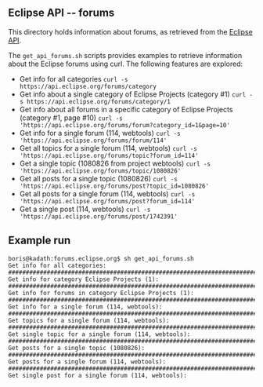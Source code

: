 
## Eclipse API -- forums

This directory holds information about forums, as retrieved from the [Eclipse API](https://api.eclipse.org).

The `get_api_forums.sh` scripts provides examples to retrieve information about the Eclipse forums using curl. The following features are explored:

* Get info for all categories
`curl -s https://api.eclipse.org/forums/category`
* Get info about a single category of Eclipse Projects (category #1)
`curl -s https://api.eclipse.org/forums/category/1`
* Get info about all forums in a specific category of Eclipse Projects (category #1, page #10)
`curl -s 'https://api.eclipse.org/forums/forum?category_id=1&page=10' `
* Get info for a single forum (114, webtools)
`curl -s 'https://api.eclipse.org/forums/forum/114'`
* Get all topics for a single forum (114, webtools)
`curl -s 'https://api.eclipse.org/forums/topic?forum_id=114'`
* Get a single topic (1080826 from project webtools)
`curl -s 'https://api.eclipse.org/forums/topic/1080826'`
* Get all posts for a single topic (1080826)
`curl -s 'https://api.eclipse.org/forums/post?topic_id=1080826'`
* Get all posts for a single forum (114, webtools)
`curl -s 'https://api.eclipse.org/forums/post?forum_id=114'`
* Get a single post (114, webtools)
`curl -s 'https://api.eclipse.org/forums/post/1742391'`

## Example run

```
boris@kadath:forums.eclipse.org$ sh get_api_forums.sh
Get info for all categories:
#########################################################################
Get info for category Eclipse Projects (1):
#########################################################################
Get info for forums in category Eclipse Projects (1):
#########################################################################
Get info for a single forum (114, webtools):
#########################################################################
Get topics for a single forum (114, webtools):
#########################################################################
Get single topic for a single forum (114, webtools):
#########################################################################
Get posts for a single topic (1080826):
#########################################################################
Get posts for a single forum (114, webtools):
#########################################################################
Get single post for a single forum (114, webtools):
```
